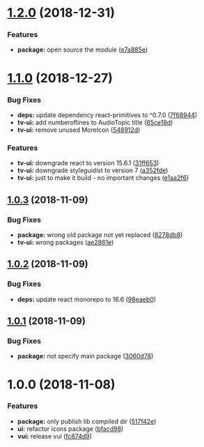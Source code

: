 # [1.2.0](https://github.com/vgmtv/tv-ui.git/compare/v1.1.0...v1.2.0) (2018-12-31)


### Features

* **package:** open source the module ([e7a885e](https://github.com/vgmtv/tv-ui.git/commit/e7a885e))

# [1.1.0](https://github.com/vgmtv/tv-ui.git/compare/v1.0.3...v1.1.0) (2018-12-27)


### Bug Fixes

* **deps:** update dependency react-primitives to ^0.7.0 ([7f68944](https://github.com/vgmtv/tv-ui.git/commit/7f68944))
* **tv-ui:** add numberoflines to AudioTopic title ([65ce18d](https://github.com/vgmtv/tv-ui.git/commit/65ce18d))
* **tv-ui:** remove unused MoreIcon ([548912d](https://github.com/vgmtv/tv-ui.git/commit/548912d))


### Features

* **tv-ui:** downgrade react to version 15.6.1 ([31ff653](https://github.com/vgmtv/tv-ui.git/commit/31ff653))
* **tv-ui:** downgrade styleguidist to version 7 ([a352fde](https://github.com/vgmtv/tv-ui.git/commit/a352fde))
* **tv-ui:** just to make it build - no important changes ([e1aa2f6](https://github.com/vgmtv/tv-ui.git/commit/e1aa2f6))

## [1.0.3](https://github.com/vgmtv/tv-ui.git/compare/v1.0.2...v1.0.3) (2018-11-09)


### Bug Fixes

* **package:** wrong old package not yet replaced ([8278db8](https://github.com/vgmtv/tv-ui.git/commit/8278db8))
* **tv-ui:** wrong packages ([ae2861e](https://github.com/vgmtv/tv-ui.git/commit/ae2861e))

## [1.0.2](https://github.com/vgmtv/tv-ui.git/compare/v1.0.1...v1.0.2) (2018-11-09)


### Bug Fixes

* **deps:** update react monorepo to 16.6 ([98eaeb0](https://github.com/vgmtv/tv-ui.git/commit/98eaeb0))

## [1.0.1](https://github.com/vgmtv/tv-ui.git/compare/v1.0.0...v1.0.1) (2018-11-09)


### Bug Fixes

* **package:** not specify main package ([3060d78](https://github.com/vgmtv/tv-ui.git/commit/3060d78))

# 1.0.0 (2018-11-08)


### Features

* **package:** only publish lib compiled dir ([517f42e](https://github.com/vgmtv/tv-ui.git/commit/517f42e))
* **ui:** refactor icons package ([bfacd98](https://github.com/vgmtv/tv-ui.git/commit/bfacd98))
* **vui:** release vui ([fc874d9](https://github.com/vgmtv/tv-ui.git/commit/fc874d9))
